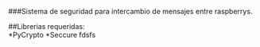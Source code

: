 ###Sistema de seguridad para intercambio de mensajes entre raspberrys.  

##Librerias requeridas:  
*PyCrypto
*Seccure
fdsfs